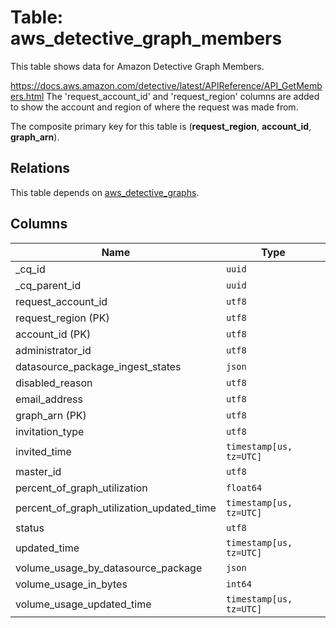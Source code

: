 # Table: aws_detective_graph_members

This table shows data for Amazon Detective Graph Members.

https://docs.aws.amazon.com/detective/latest/APIReference/API_GetMembers.html
The 'request_account_id' and 'request_region' columns are added to show the account and region of where the request was made from.

The composite primary key for this table is (**request_region**, **account_id**, **graph_arn**).

## Relations

This table depends on [aws_detective_graphs](aws_detective_graphs.md).

## Columns

| Name          | Type          |
| ------------- | ------------- |
|_cq_id|`uuid`|
|_cq_parent_id|`uuid`|
|request_account_id|`utf8`|
|request_region (PK)|`utf8`|
|account_id (PK)|`utf8`|
|administrator_id|`utf8`|
|datasource_package_ingest_states|`json`|
|disabled_reason|`utf8`|
|email_address|`utf8`|
|graph_arn (PK)|`utf8`|
|invitation_type|`utf8`|
|invited_time|`timestamp[us, tz=UTC]`|
|master_id|`utf8`|
|percent_of_graph_utilization|`float64`|
|percent_of_graph_utilization_updated_time|`timestamp[us, tz=UTC]`|
|status|`utf8`|
|updated_time|`timestamp[us, tz=UTC]`|
|volume_usage_by_datasource_package|`json`|
|volume_usage_in_bytes|`int64`|
|volume_usage_updated_time|`timestamp[us, tz=UTC]`|